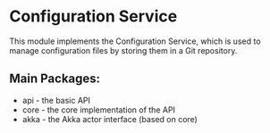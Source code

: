 Configuration Service
=====================

This module implements the Configuration Service, which is used to manage configuration files by storing them in a Git repository.

Main Packages:
--------------

* api - the basic API
* core - the core implementation of the API
* akka - the Akka actor interface (based on core)
